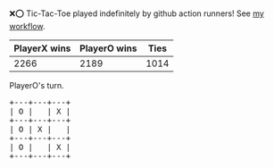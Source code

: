 :x::o: Tic-Tac-Toe played indefinitely by github action runners! See [my workflow](.github/workflows/play.yaml).

|PlayerX wins|PlayerO wins|Ties|
|-|-|-|
|2266|2189|1014|

PlayerO's turn.

<pre>
+---+---+---+
| O |   | X |
+---+---+---+
| O | X |   |
+---+---+---+
| O |   | X |
+---+---+---+
</pre>